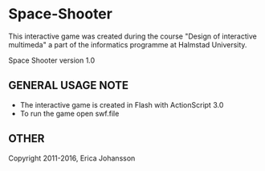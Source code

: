 # Space-Shooter
This interactive game was created during the course "Design of interactive multimeda" a part of the informatics programme at Halmstad University.

Space Shooter version 1.0

GENERAL USAGE NOTE
--------------------------------------------------------------------------------
- The interactive game is created in Flash with ActionScript 3.0
- To run the game open swf.file

OTHER
--------------------------------------------------------------------------------
Copyright 2011-2016, Erica Johansson

